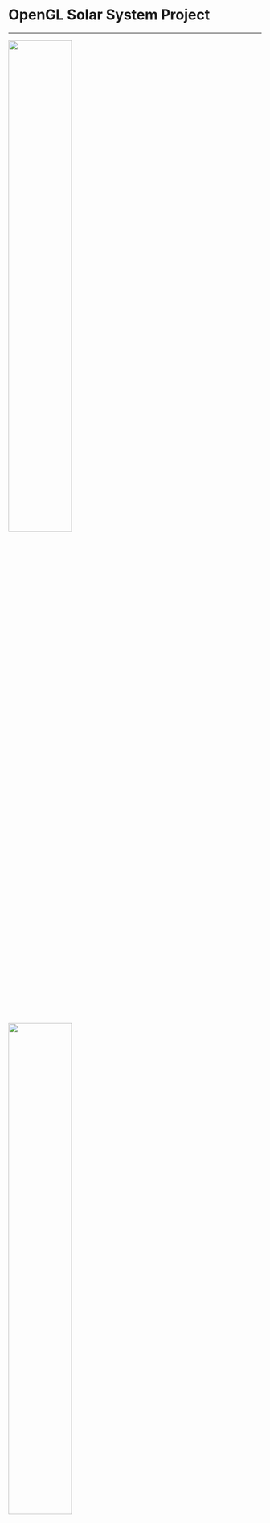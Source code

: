 # OpenGL Solar System Project
***
<img src="OPENGL2/res/blackHole.gif"  width=50% height=50%>
<img src="OPENGL2/res/OpenGL2.gif"  width=50% height=50%>
<img src="OPENGL2/res/Solar-System.png"  width=50% height=50%>
<img src="OPENGL2/res/Shadow.png"  width=50% height=50%>
***
## Features
* *Instance Rendering*:
   Every asteroid has world matrix as attribute of vertex 
* *Shadow Mapping*:
    Shadows are implemented with basic shadow mapping
* *Voronoi Shader*:
    The movement of plasma is realized with special sun shader and UV map displacement
* *Bloom Effect*:
    Sun has little bloom like effect with HDR
* *Normal Maps*:
    Bumpiness in textures are added with normal mapping
 * [*Black Hole*](https://drive.google.com/file/d/1kt6SZjib5cgYvULAVkXG6SUvAKhi1u7W/view?usp=share_link):
    Black hole is implemented as post-processing effect
